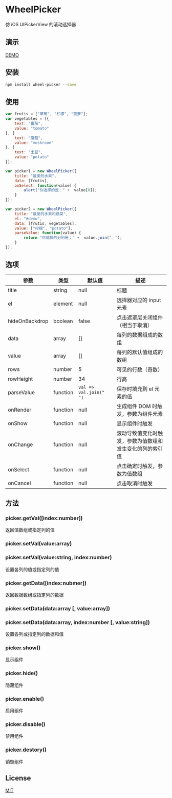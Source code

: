 # WheelPicker

仿 iOS UIPickerView 的滚动选择器

## 演示

[DEMO](http://cople.github.io/WheelPicker)

## 安装

```sh
npm install wheel-picker --save
```

## 使用

```js
var frutis = ["草莓", "柠檬", "菠萝"];
var vegetables = [{
    text: "番茄",
    value: "tomato"
}, {
    text: "蘑菇",
    value: "mushroom"
}, {
    text: "土豆",
    value: "potato"
}];

var picker1 = new WheelPicker({
    title: "最爱的水果",
    data: [frutis],
    onSelect: function(value) {
    	alert("你选择的是：" +  value[0]);
    }
});

var picker2 = new WheelPicker({
    title: "最爱的水果和蔬菜",
    el: "#demo",
    data: [frutis, vegetables],
    value: ["柠檬", "potato"],
    parseValue: function(value) {
    	return "你选择的分别是：" +  value.join("、");
    }
});
```

## 选项

| 参数 | 类型 | 默认值 | 描述 |
|-----|-----|-------|-------|
| title | string | null | 标题 |
| el | element | null | 选择器对应的 input 元素 |
| hideOnBackdrop | boolean | false | 点击遮罩层关闭组件（相当于取消） |
| data | array | [] | 每列的数据组成的数组 |
| value | array | [] | 每列的默认值组成的数组 |
| rows | number | 5 | 可见的行数（奇数） |
| rowHeight | number | 34 | 行高 |
| parseValue | function | `val => val.join(" ")` | 保存时填充到 el 元素的值 |
| onRender | function | null | 生成组件 DOM 时触发，参数为组件元素 |
| onShow | function | null | 显示组件时触发 |
| onChange | function | null | 滚动导致值变化时触发，参数为值数组和发生变化的列的索引值 |
| onSelect | function | null | 点击确定时触发，参数为值数组 |
| onCancel | function | null | 点击取消时触发 |

## 方法
### picker.getVal([index:number])
返回值数组或指定列的值

### picker.setVal(value:array)
### picker.setVal(value:string, index:number)
设置各列的值或指定列的值

### picker.getData([index:nubmer])
返回数据数组或指定列的数据

### picker.setData(data:array [, value:array])
### picker.setData(data:array, index:number [, value:string])
设置各列或指定列的数据和值

### picker.show()
显示组件

### picker.hide()
隐藏组件

### picker.enable()
启用组件

### picker.disable()
禁用组件

### picker.destory()
销毁组件

## License

[MIT](http://opensource.org/licenses/MIT)
